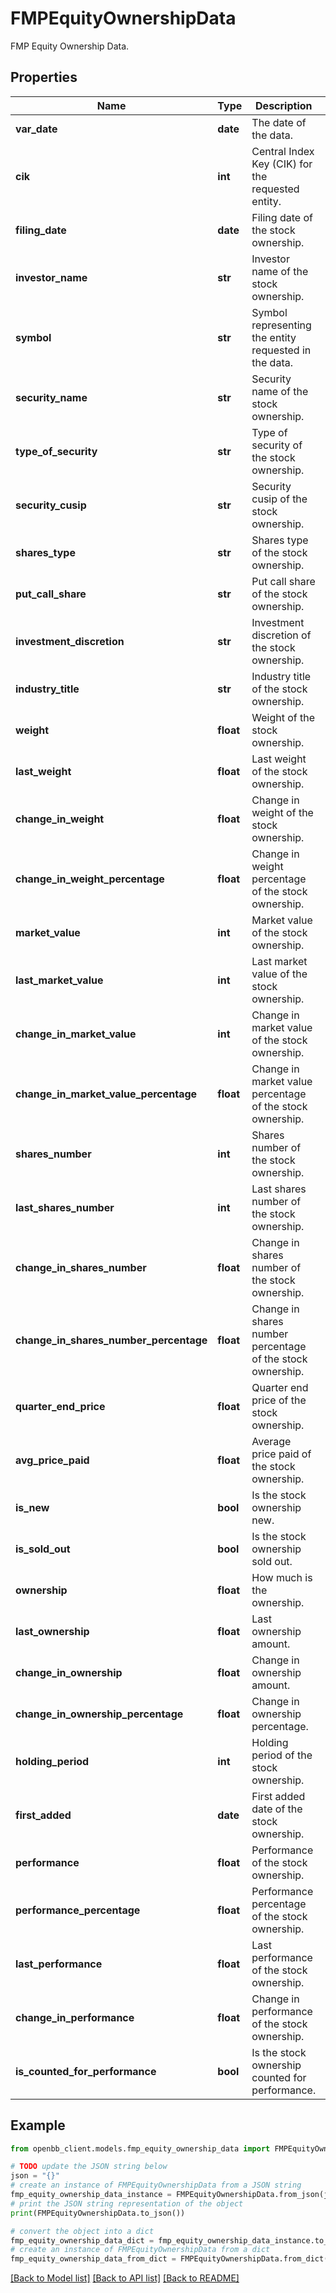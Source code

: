# FMPEquityOwnershipData

FMP Equity Ownership Data.

## Properties

Name | Type | Description | Notes
------------ | ------------- | ------------- | -------------
**var_date** | **date** | The date of the data. | 
**cik** | **int** | Central Index Key (CIK) for the requested entity. | 
**filing_date** | **date** | Filing date of the stock ownership. | 
**investor_name** | **str** | Investor name of the stock ownership. | 
**symbol** | **str** | Symbol representing the entity requested in the data. | 
**security_name** | **str** | Security name of the stock ownership. | 
**type_of_security** | **str** | Type of security of the stock ownership. | 
**security_cusip** | **str** | Security cusip of the stock ownership. | 
**shares_type** | **str** | Shares type of the stock ownership. | 
**put_call_share** | **str** | Put call share of the stock ownership. | 
**investment_discretion** | **str** | Investment discretion of the stock ownership. | 
**industry_title** | **str** | Industry title of the stock ownership. | 
**weight** | **float** | Weight of the stock ownership. | 
**last_weight** | **float** | Last weight of the stock ownership. | 
**change_in_weight** | **float** | Change in weight of the stock ownership. | 
**change_in_weight_percentage** | **float** | Change in weight percentage of the stock ownership. | 
**market_value** | **int** | Market value of the stock ownership. | 
**last_market_value** | **int** | Last market value of the stock ownership. | 
**change_in_market_value** | **int** | Change in market value of the stock ownership. | 
**change_in_market_value_percentage** | **float** | Change in market value percentage of the stock ownership. | 
**shares_number** | **int** | Shares number of the stock ownership. | 
**last_shares_number** | **int** | Last shares number of the stock ownership. | 
**change_in_shares_number** | **float** | Change in shares number of the stock ownership. | 
**change_in_shares_number_percentage** | **float** | Change in shares number percentage of the stock ownership. | 
**quarter_end_price** | **float** | Quarter end price of the stock ownership. | 
**avg_price_paid** | **float** | Average price paid of the stock ownership. | 
**is_new** | **bool** | Is the stock ownership new. | 
**is_sold_out** | **bool** | Is the stock ownership sold out. | 
**ownership** | **float** | How much is the ownership. | 
**last_ownership** | **float** | Last ownership amount. | 
**change_in_ownership** | **float** | Change in ownership amount. | 
**change_in_ownership_percentage** | **float** | Change in ownership percentage. | 
**holding_period** | **int** | Holding period of the stock ownership. | 
**first_added** | **date** | First added date of the stock ownership. | 
**performance** | **float** | Performance of the stock ownership. | 
**performance_percentage** | **float** | Performance percentage of the stock ownership. | 
**last_performance** | **float** | Last performance of the stock ownership. | 
**change_in_performance** | **float** | Change in performance of the stock ownership. | 
**is_counted_for_performance** | **bool** | Is the stock ownership counted for performance. | 

## Example

```python
from openbb_client.models.fmp_equity_ownership_data import FMPEquityOwnershipData

# TODO update the JSON string below
json = "{}"
# create an instance of FMPEquityOwnershipData from a JSON string
fmp_equity_ownership_data_instance = FMPEquityOwnershipData.from_json(json)
# print the JSON string representation of the object
print(FMPEquityOwnershipData.to_json())

# convert the object into a dict
fmp_equity_ownership_data_dict = fmp_equity_ownership_data_instance.to_dict()
# create an instance of FMPEquityOwnershipData from a dict
fmp_equity_ownership_data_from_dict = FMPEquityOwnershipData.from_dict(fmp_equity_ownership_data_dict)
```
[[Back to Model list]](../README.md#documentation-for-models) [[Back to API list]](../README.md#documentation-for-api-endpoints) [[Back to README]](../README.md)


